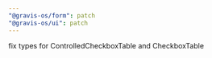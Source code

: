 ```yaml
---
"@gravis-os/form": patch
"@gravis-os/ui": patch
---
```


fix types for ControlledCheckboxTable and CheckboxTable
